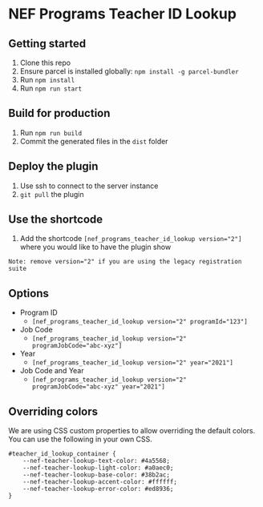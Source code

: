 # NEF Programs Teacher ID Lookup

## Getting started

1. Clone this repo
1. Ensure parcel is installed globally: `npm install -g parcel-bundler`
1. Run `npm install`
1. Run `npm run start`

## Build for production

1. Run `npm run build`
1. Commit the generated files in the `dist` folder

## Deploy the plugin

1. Use ssh to connect to the server instance
1. `git pull` the plugin

## Use the shortcode

1. Add the shortcode `[nef_programs_teacher_id_lookup version="2"]` where you would like to have the plugin show

```
Note: remove version="2" if you are using the legacy registration suite
```

## Options

- Program ID
  - `[nef_programs_teacher_id_lookup version="2" programId="123"]`
- Job Code
  - `[nef_programs_teacher_id_lookup version="2" programJobCode="abc-xyz"]`
- Year
  - `[nef_programs_teacher_id_lookup version="2" year="2021"]`
- Job Code and Year
  - `[nef_programs_teacher_id_lookup version="2" programJobCode="abc-xyz" year="2021"]`

## Overriding colors

We are using CSS custom properties to allow overriding the default colors. You can use the following in your own CSS.

```
#teacher_id_lookup_container {
	--nef-teacher-lookup-text-color: #4a5568;
    --nef-teacher-lookup-light-color: #a0aec0;
    --nef-teacher-lookup-base-color: #38b2ac;
    --nef-teacher-lookup-accent-color: #ffffff;
    --nef-teacher-lookup-error-color: #ed8936;
}
```

